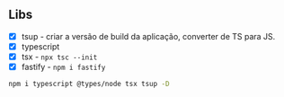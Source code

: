 ## Libs

- [x] tsup - criar a versão de build da aplicação, converter de TS para JS.
- [x] typescript
- [x] tsx - `npx tsc --init`
- [x] fastify - `npm i fastify`

```bash
npm i typescript @types/node tsx tsup -D
```